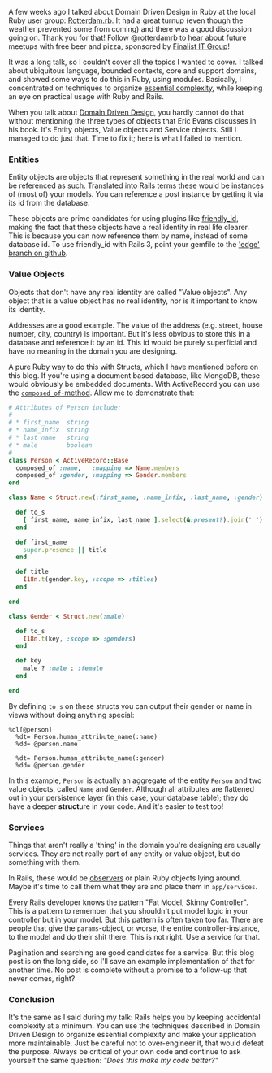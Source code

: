 A few weeks ago I talked about Domain Driven Design in Ruby at the local Ruby user group:
[Rotterdam.rb](http://rotterdam-rb.org/). It had a great turnup (even though the weather
prevented some from coming) and there was a good discussion going on. Thank you for that! Follow
[@rotterdamrb](http://twitter.com/rotterdamrb) to hear about future meetups with free beer and
pizza, sponsored by [Finalist IT Group](http://finalist.nl/)!

It was a long talk, so I couldn't cover all the topics I wanted to cover. I talked about
ubiquitous language, bounded contexts, core and support domains, and showed some ways to do
this in Ruby, using modules. Basically, I concentrated on techniques to organize [essential
complexity](http://en.wikipedia.org/wiki/Essential_complexity), while keeping an eye on practical
usage with Ruby and Rails.

When you talk about [Domain Driven
Design](http://www.amazon.com/Domain-Driven-Design-Tackling-Complexity-Software/dp/0321125215), you
hardly cannot do that without mentioning the three types of objects that Eric Evans discusses in his
book. It's Entity objects, Value objects and Service objects. Still I managed to do just that. Time
to fix it; here is what I failed to mention.

### Entities

Entity objects are objects that represent something in the real world and can be referenced as such.
Translated into Rails terms these would be instances of (most of) your models. You can reference a
post instance by getting it via its id from the database.

These objects are prime candidates for using plugins like
[friendly_id](http://norman.github.com/friendly_id/), making the fact that these objects have a
real identity in real life clearer. This is because you can now reference them by name, instead
of some database id. To use friendly_id with Rails 3, point your gemfile to the ['edge' branch on
github](https://github.com/norman/friendly_id/tree/edge).

### Value Objects

Objects that don't have any real identity are called "Value objects". Any object that is a value
object has no real identity, nor is it important to know its identity.

Addresses are a good example. The value of the address (e.g. street, house number, city, country)
is important. But it's less obvious to store this in a database and reference it by an id. This id
would be purely superficial and have no meaning in the domain you are designing.

A pure Ruby way to do this with Structs, which I have mentioned before on
this blog. If you're using a document based database, like MongoDB, these
would obviously be embedded documents. With ActiveRecord you can use the
[`composed_of`-method](http://apidock.com/rails/ActiveRecord/Aggregations/ClassMethods/composed_of).
Allow me to demonstrate that:

``` ruby
# Attributes of Person include:
#
# * first_name  string
# * name_infix  string
# * last_name   string
# * male        boolean
#
class Person < ActiveRecord::Base
  composed_of :name,   :mapping => Name.members
  composed_of :gender, :mapping => Gender.members
end
```

``` ruby
class Name < Struct.new(:first_name, :name_infix, :last_name, :gender)

  def to_s
    [ first_name, name_infix, last_name ].select(&:present?).join(' ')
  end

  def first_name
    super.presence || title
  end

  def title
    I18n.t(gender.key, :scope => :titles)
  end

end
```

``` ruby
class Gender < Struct.new(:male)

  def to_s
    I18n.t(key, :scope => :genders)
  end

  def key
    male ? :male : :female
  end

end
```


By defining `to_s` on these structs you can output their gender or name in views without doing
anything special:


``` haml
%dl[@person]
  %dt= Person.human_attribute_name(:name)
  %dd= @person.name

  %dt= Person.human_attribute_name(:gender)
  %dd= @person.gender
```

In this example, `Person` is actually an aggregate of the entity `Person` and two value objects,
called `Name` and `Gender`. Although all attributes are flattened out in your persistence layer (in
this case, your database table); they do have a deeper **struct**ure in your code. And it's easier
to test too!

### Services

Things that aren't really a 'thing' in the domain you're designing are usually services. They are
not really part of any entity or value object, but do something with them.

In Rails, these would be
[observers](http://guides.rubyonrails.org/active_record_validations_callbacks.html#observers) or
plain Ruby objects lying around. Maybe it's time to call them what they are and place them in
`app/services`.

Every Rails developer knows the pattern "Fat Model, Skinny Controller". This is a pattern to
remember that you shouldn't put model logic in your controller but in your model. But this pattern
is often taken too far. There are people that give the `params`-object, or worse, the entire
controller-instance, to the model and do their shit there. This is not right. Use a service for
that.

Pagination and searching are good candidates for a service. But this blog post is on the long side,
so I'll save an example implementation of that for another time. No post is complete without a
promise to a follow-up that never comes, right?

### Conclusion

It's the same as I said during my talk: Rails helps you by keeping accidental complexity at a
minimum. You can use the techniques described in Domain Driven Design to organize essential
complexity and make your application more maintainable. Just be careful not to over-engineer it,
that would defeat the purpose. Always be critical of your own code and continue to ask yourself the
same question: *"Does this make my code better?"*

